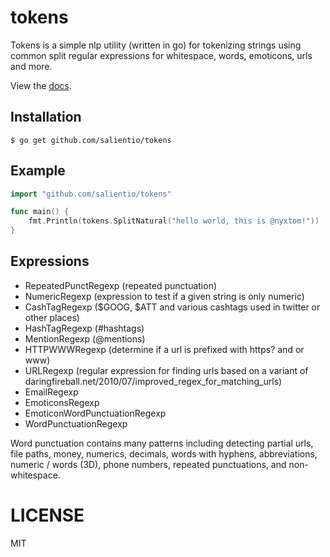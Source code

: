 # tokens

Tokens is a simple nlp utility (written in go) for tokenizing strings
using common split regular expressions for whitespace, words, emoticons,
urls and more.

View the [docs](http://godoc.org/github.com/salientio/tokens).

## Installation

```
$ go get github.com/salientio/tokens
```

## Example

```go
import "github.com/salientio/tokens"

func main() {
	fmt.Println(tokens.SplitNatural("hello world, this is @nyxtom!"))
}
```

## Expressions

+ RepeatedPunctRegexp (repeated punctuation)
+ NumericRegexp (expression to test if a given string is only numeric)
+ CashTagRegexp ($GOOG, $ATT and various cashtags used in twitter or other
  places)
+ HashTagRegexp (#hashtags)
+ MentionRegexp (@mentions)
+ HTTPWWWRegexp (determine if a url is prefixed with https? and or www)
+ URLRegexp (regular expression for finding urls based on a variant of
  daringfireball.net/2010/07/improved_regex_for_matching_urls)
+ EmailRegexp
+ EmoticonsRegexp
+ EmoticonWordPunctuationRegexp
+ WordPunctuationRegexp

Word punctuation contains many patterns including detecting partial urls,
file paths, money, numerics, decimals, words with hyphens, abbreviations,
numeric / words (3D), phone numbers, repeated punctuations, and
non-whitespace.

# LICENSE

MIT
